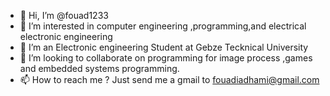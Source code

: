 - 👋 Hi, I’m @fouad1233
- 👀 I’m interested in computer engineering ,programming,and electrical electronic engineering
- 🌱 I’m an Electronic engineering Student at Gebze Tecknical University
- 💞️ I’m looking to collaborate on programming for image process ,games and embedded systems programming.
- 📫 How to reach me ? Just send me a gmail to fouadiadhami@gmail.com

<!---
fouad1233/fouad1233 is a ✨ special ✨ repository because its `README.md` (this file) appears on your GitHub profile.
You can click the Preview link to take a look at your changes.
--->

